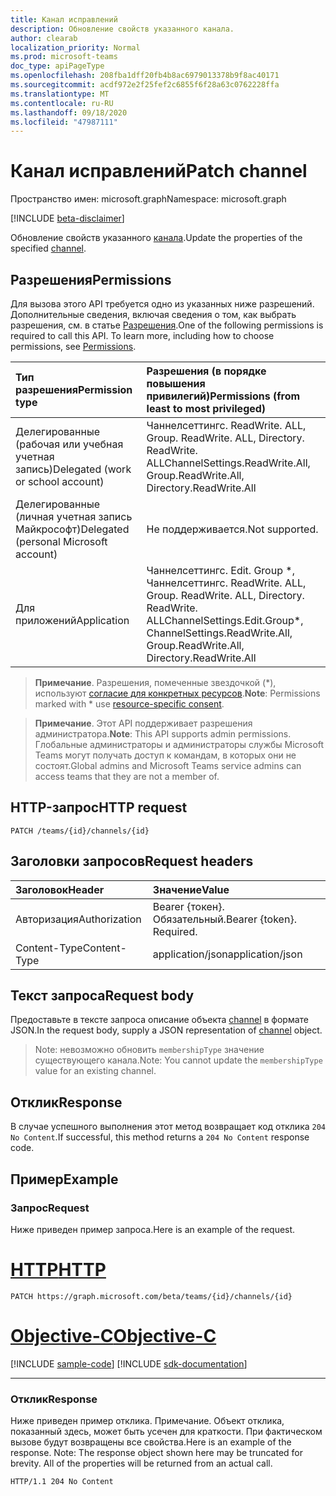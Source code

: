 ```yaml
---
title: Канал исправлений
description: Обновление свойств указанного канала.
author: clearab
localization_priority: Normal
ms.prod: microsoft-teams
doc_type: apiPageType
ms.openlocfilehash: 208fba1dff20fb4b8ac6979013378b9f8ac40171
ms.sourcegitcommit: acdf972e2f25fef2c6855f6f28a63c0762228ffa
ms.translationtype: MT
ms.contentlocale: ru-RU
ms.lasthandoff: 09/18/2020
ms.locfileid: "47987111"
---
```

# <a name="patch-channel"></a><span data-ttu-id="0dc7b-103">Канал исправлений</span><span class="sxs-lookup"><span data-stu-id="0dc7b-103">Patch channel</span></span>

<span data-ttu-id="0dc7b-104">Пространство имен: microsoft.graph</span><span class="sxs-lookup"><span data-stu-id="0dc7b-104">Namespace: microsoft.graph</span></span>

[!INCLUDE [beta-disclaimer](../../includes/beta-disclaimer.md)]

<span data-ttu-id="0dc7b-105">Обновление свойств указанного [канала](../resources/channel.md).</span><span class="sxs-lookup"><span data-stu-id="0dc7b-105">Update the properties of the specified [channel](../resources/channel.md).</span></span>

## <a name="permissions"></a><span data-ttu-id="0dc7b-106">Разрешения</span><span class="sxs-lookup"><span data-stu-id="0dc7b-106">Permissions</span></span>

<span data-ttu-id="0dc7b-p101">Для вызова этого API требуется одно из указанных ниже разрешений. Дополнительные сведения, включая сведения о том, как выбрать разрешения, см. в статье [Разрешения](/graph/permissions-reference).</span><span class="sxs-lookup"><span data-stu-id="0dc7b-p101">One of the following permissions is required to call this API. To learn more, including how to choose permissions, see [Permissions](/graph/permissions-reference).</span></span>

|<span data-ttu-id="0dc7b-109">Тип разрешения</span><span class="sxs-lookup"><span data-stu-id="0dc7b-109">Permission type</span></span>      | <span data-ttu-id="0dc7b-110">Разрешения (в порядке повышения привилегий)</span><span class="sxs-lookup"><span data-stu-id="0dc7b-110">Permissions (from least to most privileged)</span></span>              |
|:--------------------|:---------------------------------------------------------|
|<span data-ttu-id="0dc7b-111">Делегированные (рабочая или учебная учетная запись)</span><span class="sxs-lookup"><span data-stu-id="0dc7b-111">Delegated (work or school account)</span></span> | <span data-ttu-id="0dc7b-112">Чаннелсеттингс. ReadWrite. ALL, Group. ReadWrite. ALL, Directory. ReadWrite. ALL</span><span class="sxs-lookup"><span data-stu-id="0dc7b-112">ChannelSettings.ReadWrite.All, Group.ReadWrite.All, Directory.ReadWrite.All</span></span> |
|<span data-ttu-id="0dc7b-113">Делегированные (личная учетная запись Майкрософт)</span><span class="sxs-lookup"><span data-stu-id="0dc7b-113">Delegated (personal Microsoft account)</span></span> | <span data-ttu-id="0dc7b-114">Не поддерживается.</span><span class="sxs-lookup"><span data-stu-id="0dc7b-114">Not supported.</span></span>    |
|<span data-ttu-id="0dc7b-115">Для приложений</span><span class="sxs-lookup"><span data-stu-id="0dc7b-115">Application</span></span> | <span data-ttu-id="0dc7b-116">Чаннелсеттингс. Edit. Group \*, Чаннелсеттингс. ReadWrite. ALL, Group. ReadWrite. ALL, Directory. ReadWrite. ALL</span><span class="sxs-lookup"><span data-stu-id="0dc7b-116">ChannelSettings.Edit.Group\*, ChannelSettings.ReadWrite.All, Group.ReadWrite.All, Directory.ReadWrite.All</span></span> |

> <span data-ttu-id="0dc7b-117">**Примечание**. Разрешения, помеченные звездочкой (\*), используют [согласие для конкретных ресурсов]( https://aka.ms/teams-rsc).</span><span class="sxs-lookup"><span data-stu-id="0dc7b-117">**Note**: Permissions marked with \* use [resource-specific consent]( https://aka.ms/teams-rsc).</span></span>

> <span data-ttu-id="0dc7b-118">**Примечание**. Этот API поддерживает разрешения администратора.</span><span class="sxs-lookup"><span data-stu-id="0dc7b-118">**Note**: This API supports admin permissions.</span></span> <span data-ttu-id="0dc7b-119">Глобальные администраторы и администраторы службы Microsoft Teams могут получать доступ к командам, в которых они не состоят.</span><span class="sxs-lookup"><span data-stu-id="0dc7b-119">Global admins and Microsoft Teams service admins can access teams that they are not a member of.</span></span>

## <a name="http-request"></a><span data-ttu-id="0dc7b-120">HTTP-запрос</span><span class="sxs-lookup"><span data-stu-id="0dc7b-120">HTTP request</span></span>
<!-- { "blockType": "ignored" } -->
```http
PATCH /teams/{id}/channels/{id}
```
## <a name="request-headers"></a><span data-ttu-id="0dc7b-121">Заголовки запросов</span><span class="sxs-lookup"><span data-stu-id="0dc7b-121">Request headers</span></span>
| <span data-ttu-id="0dc7b-122">Заголовок</span><span class="sxs-lookup"><span data-stu-id="0dc7b-122">Header</span></span>       | <span data-ttu-id="0dc7b-123">Значение</span><span class="sxs-lookup"><span data-stu-id="0dc7b-123">Value</span></span> |
|:---------------|:--------|
| <span data-ttu-id="0dc7b-124">Авторизация</span><span class="sxs-lookup"><span data-stu-id="0dc7b-124">Authorization</span></span>  | <span data-ttu-id="0dc7b-p103">Bearer {токен}. Обязательный.</span><span class="sxs-lookup"><span data-stu-id="0dc7b-p103">Bearer {token}. Required.</span></span>  |
| <span data-ttu-id="0dc7b-127">Content-Type</span><span class="sxs-lookup"><span data-stu-id="0dc7b-127">Content-Type</span></span>  | <span data-ttu-id="0dc7b-128">application/json</span><span class="sxs-lookup"><span data-stu-id="0dc7b-128">application/json</span></span>  |

## <a name="request-body"></a><span data-ttu-id="0dc7b-129">Текст запроса</span><span class="sxs-lookup"><span data-stu-id="0dc7b-129">Request body</span></span>

<span data-ttu-id="0dc7b-130">Предоставьте в тексте запроса описание объекта [channel](../resources/channel.md) в формате JSON.</span><span class="sxs-lookup"><span data-stu-id="0dc7b-130">In the request body, supply a JSON representation of [channel](../resources/channel.md) object.</span></span>

> <span data-ttu-id="0dc7b-131">Note: невозможно обновить `membershipType` значение существующего канала.</span><span class="sxs-lookup"><span data-stu-id="0dc7b-131">Note: You cannot update the `membershipType` value for an existing channel.</span></span>

## <a name="response"></a><span data-ttu-id="0dc7b-132">Отклик</span><span class="sxs-lookup"><span data-stu-id="0dc7b-132">Response</span></span>

<span data-ttu-id="0dc7b-133">В случае успешного выполнения этот метод возвращает код отклика `204 No Content`.</span><span class="sxs-lookup"><span data-stu-id="0dc7b-133">If successful, this method returns a `204 No Content` response code.</span></span>

## <a name="example"></a><span data-ttu-id="0dc7b-134">Пример</span><span class="sxs-lookup"><span data-stu-id="0dc7b-134">Example</span></span>

### <a name="request"></a><span data-ttu-id="0dc7b-135">Запрос</span><span class="sxs-lookup"><span data-stu-id="0dc7b-135">Request</span></span>

<span data-ttu-id="0dc7b-136">Ниже приведен пример запроса.</span><span class="sxs-lookup"><span data-stu-id="0dc7b-136">Here is an example of the request.</span></span>

# <a name="http"></a>[<span data-ttu-id="0dc7b-137">HTTP</span><span class="sxs-lookup"><span data-stu-id="0dc7b-137">HTTP</span></span>](#tab/http)
<!-- {
  "blockType": "request",
  "name": "patch_channel"
}-->
```http
PATCH https://graph.microsoft.com/beta/teams/{id}/channels/{id}
```
# <a name="objective-c"></a>[<span data-ttu-id="0dc7b-138">Objective-C</span><span class="sxs-lookup"><span data-stu-id="0dc7b-138">Objective-C</span></span>](#tab/objc)
[!INCLUDE [sample-code](../includes/snippets/objc/patch-channel-objc-snippets.md)]
[!INCLUDE [sdk-documentation](../includes/snippets/snippets-sdk-documentation-link.md)]

---

### <a name="response"></a><span data-ttu-id="0dc7b-139">Отклик</span><span class="sxs-lookup"><span data-stu-id="0dc7b-139">Response</span></span>

<span data-ttu-id="0dc7b-p104">Ниже приведен пример отклика. Примечание. Объект отклика, показанный здесь, может быть усечен для краткости. При фактическом вызове будут возвращены все свойства.</span><span class="sxs-lookup"><span data-stu-id="0dc7b-p104">Here is an example of the response. Note: The response object shown here may be truncated for brevity. All of the properties will be returned from an actual call.</span></span>
<!-- {
  "blockType": "response",
  "truncated": true,
  "@odata.type": "microsoft.graph.channel"
} -->
```http
HTTP/1.1 204 No Content
```

<!-- uuid: 8fcb5dbc-d5aa-4681-8e31-b001d5168d79
2015-10-25 14:57:30 UTC -->
<!--
{
  "type": "#page.annotation",
  "description": "Patch channel",
  "keywords": "",
  "section": "documentation",
  "tocPath": "",
  "suppressions": [
  ]
}
-->


